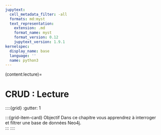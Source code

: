 ```yaml
---
jupytext:
  cell_metadata_filter: -all
  formats: md:myst
  text_representation:
    extension: .md
    format_name: myst
    format_version: 0.12
    jupytext_version: 1.9.1
kernelspec:
  display_name: base
  language: ''
  name: python3
---
```


(content:lecture)=
# C**R**UD : Lecture

::::{grid}
:gutter: 1

:::{grid-item-card} Objectif
Dans ce chapitre vous apprendrez à interroger et filtrer une base de données Neo4j.  
:::
::::

  
